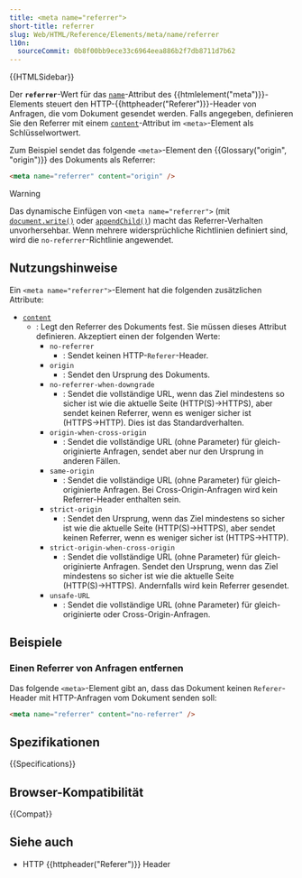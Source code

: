 ```yaml
---
title: <meta name="referrer">
short-title: referrer
slug: Web/HTML/Reference/Elements/meta/name/referrer
l10n:
  sourceCommit: 0b8f00bb9ece33c6964eea886b2f7db8711d7b62
---
```


{{HTMLSidebar}}

Der **`referrer`**-Wert für das [`name`](/de/docs/Web/HTML/Reference/Elements/meta/name)-Attribut des {{htmlelement("meta")}}-Elements steuert den HTTP-{{httpheader("Referer")}}-Header von Anfragen, die vom Dokument gesendet werden.
Falls angegeben, definieren Sie den Referrer mit einem [`content`](/de/docs/Web/HTML/Reference/Elements/meta#content)-Attribut im `<meta>`-Element als Schlüsselwortwert.

Zum Beispiel sendet das folgende `<meta>`-Element den {{Glossary("origin", "origin")}} des Dokuments als Referrer:

```html
<meta name="referrer" content="origin" />
```

> [!WARNING]
> Das dynamische Einfügen von `<meta name="referrer">` (mit [`document.write()`](/de/docs/Web/API/Document/write) oder [`appendChild()`](/de/docs/Web/API/Node/appendChild)) macht das Referrer-Verhalten unvorhersehbar.
> Wenn mehrere widersprüchliche Richtlinien definiert sind, wird die `no-referrer`-Richtlinie angewendet.

## Nutzungshinweise

Ein `<meta name="referrer">`-Element hat die folgenden zusätzlichen Attribute:

- [`content`](/de/docs/Web/HTML/Reference/Elements/meta#content)
  - : Legt den Referrer des Dokuments fest. Sie müssen dieses Attribut definieren.
    Akzeptiert einen der folgenden Werte:
    - `no-referrer`
      - : Sendet keinen HTTP-`Referer`-Header.
    - `origin`
      - : Sendet den Ursprung des Dokuments.
    - `no-referrer-when-downgrade`
      - : Sendet die vollständige URL, wenn das Ziel mindestens so sicher ist wie die aktuelle Seite (HTTP(S)→HTTPS), aber sendet keinen Referrer, wenn es weniger sicher ist (HTTPS→HTTP). Dies ist das Standardverhalten.
    - `origin-when-cross-origin`
      - : Sendet die vollständige URL (ohne Parameter) für gleich-originierte Anfragen, sendet aber nur den Ursprung in anderen Fällen.
    - `same-origin`
      - : Sendet die vollständige URL (ohne Parameter) für gleich-originierte Anfragen. Bei Cross-Origin-Anfragen wird kein Referrer-Header enthalten sein.
    - `strict-origin`
      - : Sendet den Ursprung, wenn das Ziel mindestens so sicher ist wie die aktuelle Seite (HTTP(S)→HTTPS), aber sendet keinen Referrer, wenn es weniger sicher ist (HTTPS→HTTP).
    - `strict-origin-when-cross-origin`
      - : Sendet die vollständige URL (ohne Parameter) für gleich-originierte Anfragen. Sendet den Ursprung, wenn das Ziel mindestens so sicher ist wie die aktuelle Seite (HTTP(S)→HTTPS). Andernfalls wird kein Referrer gesendet.
    - `unsafe-URL`
      - : Sendet die vollständige URL (ohne Parameter) für gleich-originierte oder Cross-Origin-Anfragen.

## Beispiele

### Einen Referrer von Anfragen entfernen

Das folgende `<meta>`-Element gibt an, dass das Dokument keinen `Referer`-Header mit HTTP-Anfragen vom Dokument senden soll:

```html
<meta name="referrer" content="no-referrer" />
```

## Spezifikationen

{{Specifications}}

## Browser-Kompatibilität

{{Compat}}

## Siehe auch

- HTTP {{httpheader("Referer")}} Header
